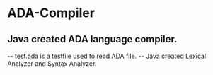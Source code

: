 # ADA-Compiler
## Java created ADA language compiler. 
-- test.ada is a testfile used to read ADA file.
-- Java created Lexical Analyzer and Syntax Analyzer. 
